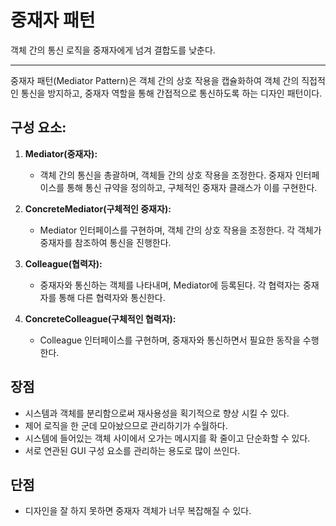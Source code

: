 # 중재자 패턴

객체 간의 통신 로직을 중재자에게 넘겨 결합도를 낮춘다.

---

중재자 패턴(Mediator Pattern)은 객체 간의 상호 작용을 캡슐화하여 객체 간의 직접적인 통신을 방지하고, 중재자 역할을 통해 간접적으로 통신하도록 하는 디자인 패턴이다.

## 구성 요소:

1. **Mediator(중재자):**
   - 객체 간의 통신을 총괄하며, 객체들 간의 상호 작용을 조정한다. 중재자 인터페이스를 통해 통신 규약을 정의하고, 구체적인 중재자 클래스가 이를 구현한다.

2. **ConcreteMediator(구체적인 중재자):** 
   - Mediator 인터페이스를 구현하며, 객체 간의 상호 작용을 조정한다. 각 객체가 중재자를 참조하여 통신을 진행한다.

3. **Colleague(협력자):**
   - 중재자와 통신하는 객체를 나타내며, Mediator에 등록된다. 각 협력자는 중재자를 통해 다른 협력자와 통신한다.

4. **ConcreteColleague(구체적인 협력자):** 
   - Colleague 인터페이스를 구현하며, 중재자와 통신하면서 필요한 동작을 수행한다.

## 장점
- 시스템과 객체를 분리함으로써 재사용성을 획기적으로 향상 시킬 수 있다.
- 제어 로직을 한 군데 모아놨으므로 관리하기가 수월하다.
- 시스템에 들어있는 객체 사이에서 오가는 메시지를 확 줄이고 단순화할 수 있다.
- 서로 연관된 GUI 구성 요소를 관리하는 용도로 많이 쓰인다.

## 단점
- 디자인을 잘 하지 못하면 중재자 객체가 너무 복잡해질 수 있다.